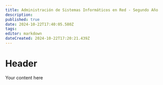 ```yaml
---
title: Administración de Sistemas Informáticos en Red - Segundo Año
description: 
published: true
date: 2024-10-22T17:40:05.580Z
tags: 
editor: markdown
dateCreated: 2024-10-22T17:20:21.439Z
---
```


# Header
Your content here